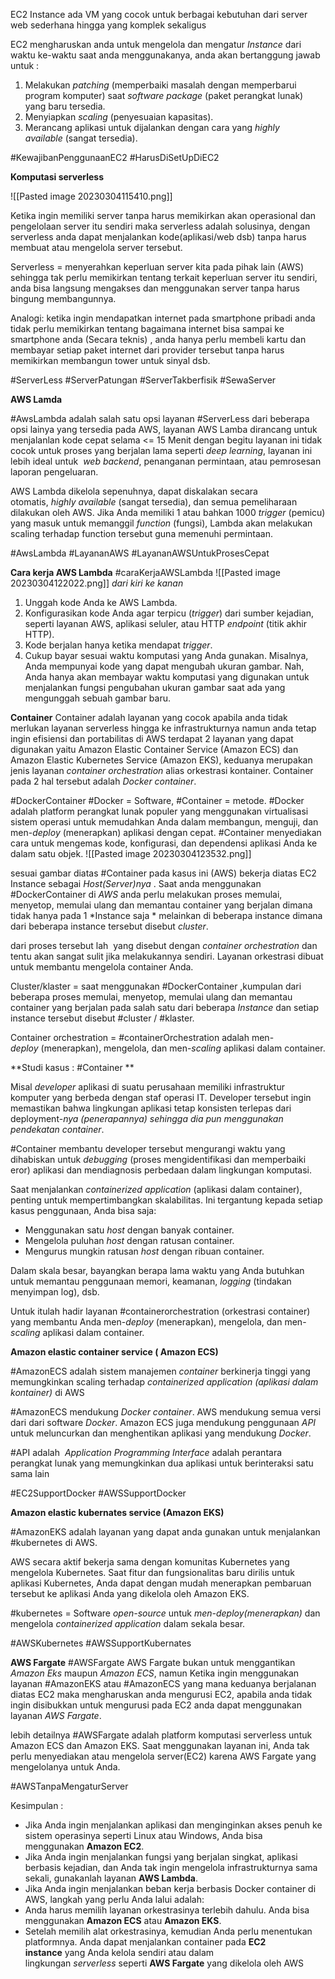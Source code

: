 EC2 Instance ada VM yang cocok untuk berbagai kebutuhan dari server web sederhana hingga yang komplek sekaligus

EC2 mengharuskan anda untuk mengelola dan mengatur *Instance* dari waktu ke-waktu saat anda menggunakanya, anda akan bertanggung jawab untuk :

1. Melakukan _patching_ (memperbaiki masalah dengan memperbarui program komputer) saat _software package_ (paket perangkat lunak) yang baru tersedia.
2. Menyiapkan _scaling_ (penyesuaian kapasitas).
3. Merancang aplikasi untuk dijalankan dengan cara yang _highly available_ (sangat tersedia).

#KewajibanPenggunaanEC2 #HarusDiSetUpDiEC2 

**Komputasi serverless**

![[Pasted image 20230304115410.png]]

Ketika ingin memiliki server tanpa harus memikirkan akan operasional dan pengelolaan server itu sendiri maka serverless adalah solusinya, dengan serverless anda dapat menjalankan kode(aplikasi/web dsb) tanpa harus membuat atau mengelola server tersebut.

Serverless = menyerahkan keperluan server kita pada pihak lain (AWS) sehingga tak perlu memikirkan tentang terkait keperluan server itu sendiri, anda bisa langsung mengakses dan menggunakan server tanpa harus bingung membangunnya.

Analogi: ketika ingin mendapatkan internet pada smartphone pribadi anda tidak perlu memikirkan tentang bagaimana internet bisa sampai ke smartphone anda (Secara teknis) , anda hanya perlu membeli kartu dan membayar setiap paket internet dari provider tersebut tanpa harus memikirkan membangun tower untuk sinyal dsb.

#ServerLess #ServerPatungan #ServerTakberfisik #SewaServer

**AWS Lamda**

#AwsLambda adalah salah satu opsi layanan #ServerLess dari beberapa opsi lainya yang tersedia pada AWS, layanan AWS Lamba dirancang untuk menjalanlan kode cepat selama <= 15 Menit dengan begitu layanan ini tidak cocok untuk proses yang berjalan lama seperti *deep learning*, layanan ini lebih ideal untuk  _web backend_, penanganan permintaan, atau pemrosesan laporan pengeluaran.

AWS Lambda dikelola sepenuhnya, dapat diskalakan secara otomatis, _highly available_ (sangat tersedia), dan semua pemeliharaan dilakukan oleh AWS. Jika Anda memiliki 1 atau bahkan 1000 _trigger_ (pemicu) yang masuk untuk memanggil _function_ (fungsi), Lambda akan melakukan scaling terhadap function tersebut guna memenuhi permintaan.

#AwsLambda #LayananAWS #LayananAWSUntukProsesCepat 

**Cara kerja AWS Lambda**
#caraKerjaAWSLambda
![[Pasted image 20230304122022.png]]
*dari kiri ke kanan* 
1.  Unggah kode Anda ke AWS Lambda.
2.  Konfigurasikan kode Anda agar terpicu (_trigger_) dari sumber kejadian, seperti layanan AWS, aplikasi seluler, atau HTTP _endpoint_ (titik akhir HTTP).
3.  Kode berjalan hanya ketika mendapat _trigger_.
4.  Cukup bayar sesuai waktu komputasi yang Anda gunakan. Misalnya, Anda mempunyai kode yang dapat mengubah ukuran gambar. Nah, Anda hanya akan membayar waktu komputasi yang digunakan untuk menjalankan fungsi pengubahan ukuran gambar saat ada yang mengunggah sebuah gambar baru.

**Container**
Container adalah layanan yang cocok apabila anda tidak merlukan layanan serverless hingga ke infrastrukturnya namun anda tetap ingin efisiensi dan portabilitas di AWS terdapat 2 layanan yang dapat digunakan yaitu Amazon Elastic Container Service (Amazon ECS) dan Amazon Elastic Kubernetes Service (Amazon EKS), keduanya merupakan jenis layanan *container orchestration* alias orkestrasi kontainer. Container pada 2 hal tersebut adalah *Docker container*.

#DockerContainer  #Docker = Software, #Container = metode.
#Docker adalah platform perangkat lunak populer yang menggunakan virtualisasi sistem operasi untuk memudahkan Anda dalam membangun, menguji, dan men-_deploy_ (menerapkan) aplikasi dengan cepat.
#Container menyediakan cara untuk mengemas kode, konfigurasi, dan dependensi aplikasi Anda ke dalam satu objek.
![[Pasted image 20230304123532.png]]

sesuai gambar diatas
#Container  pada kasus ini (AWS) bekerja diatas EC2 Instance sebagai *Host(Server)nya* . Saat anda menggunakan #DockerContainer di *AWS* anda perlu melakukan proses memulai, menyetop, memulai ulang dan memantau container yang berjalan dimana tidak hanya pada 1 *Instance saja * melainkan di beberapa instance dimana dari beberapa instance tersebut disebut *cluster*. 

dari proses tersebut lah  yang disebut dengan _container orchestration_ dan tentu akan sangat sulit jika melakukannya sendiri. Layanan orkestrasi dibuat untuk membantu mengelola container Anda.

Cluster/klaster = saat menggunakan #DockerContainer ,kumpulan dari beberapa proses memulai, menyetop, memulai ulang dan memantau container yang berjalan pada salah satu dari beberapa *Instance* dan setiap instance tersebut disebut #cluster  / #klaster.

Container orchestration  = #containerOrchestration adalah men-_deploy_ (menerapkan), mengelola, dan men-_scaling_ aplikasi dalam container.

**Studi kasus :  #Container **

Misal _developer_ aplikasi di suatu perusahaan memiliki infrastruktur komputer yang berbeda dengan staf operasi IT. Developer tersebut ingin memastikan bahwa lingkungan aplikasi tetap konsisten terlepas dari  deployment-_nya (penerapannya) sehingga dia pun menggunakan pendekatan container_.

#Container membantu developer tersebut mengurangi waktu yang dihabiskan untuk _debugging_ (proses mengidentifikasi dan memperbaiki eror) aplikasi dan mendiagnosis perbedaan dalam lingkungan komputasi.

Saat menjalankan _containerized application_ (aplikasi dalam container), penting untuk mempertimbangkan skalabilitas. Ini tergantung kepada setiap kasus penggunaan, Anda bisa saja:

-   Menggunakan satu _host_ dengan banyak container.
-   Mengelola puluhan _host_ dengan ratusan container.
-   Mengurus mungkin ratusan _host_ dengan ribuan container.

Dalam skala besar, bayangkan berapa lama waktu yang Anda butuhkan untuk memantau penggunaan memori, keamanan, _logging_ (tindakan menyimpan log), dsb.

Untuk itulah hadir layanan #containerorchestration (orkestrasi container) yang membantu Anda men-_deploy_ (menerapkan), mengelola, dan men-_scaling_ aplikasi dalam container.

**Amazon elastic container service ( Amazon ECS)**

#AmazonECS  adalah sistem manajemen *container* berkinerja tinggi yang memungkinkan scaling terhadap *containerized application (aplikasi dalam kontainer)* di AWS

#AmazonECS mendukung *Docker container*. AWS mendukung semua versi dari dari software *Docker*. Amazon ECS juga mendukung penggunaan *API* untuk meluncurkan dan menghentikan aplikasi yang mendukung  *Docker*. 

#API adalah  _Application Programming Interface_ adalah perantara perangkat lunak yang memungkinkan dua aplikasi untuk berinteraksi satu sama lain

#EC2SupportDocker #AWSSupportDocker

**Amazon elastic kubernates service (Amazon  EKS)**

#AmazonEKS adalah layanan yang dapat anda gunakan untuk menjalankan #kubernetes di AWS.

AWS secara aktif bekerja sama dengan komunitas Kubernetes yang mengelola Kubernetes. Saat fitur dan fungsionalitas baru dirilis untuk aplikasi Kubernetes, Anda dapat dengan mudah menerapkan pembaruan tersebut ke aplikasi Anda yang dikelola oleh Amazon EKS.

#kubernetes = Software *open-source* untuk *men-deploy(menerapkan)* dan mengelola *containerized application* dalam sekala besar.

#AWSKubernetes #AWSSupportKubernates 

**AWS Fargate**
#AWSFargate
AWS Fargate bukan untuk menggantikan *Amazon Eks* maupun *Amazon ECS*, namun
Ketika ingin menggunakan layanan #AmazonEKS atau #AmazonECS yang mana keduanya berjalanan diatas EC2 maka mengharuskan anda mengurusi EC2, apabila anda tidak ingin disibukkan untuk mengurusi pada EC2 anda dapat menggunakan layanan *AWS Fargate*.

lebih detailnya #AWSFargate adalah platform komputasi serverless untuk Amazon ECS dan Amazon EKS. Saat menggunakan layanan ini, Anda tak perlu menyediakan atau mengelola server(EC2) karena AWS Fargate yang mengelolanya untuk Anda.

#AWSTanpaMengaturServer  

Kesimpulan :
-   Jika Anda ingin menjalankan aplikasi dan menginginkan akses penuh ke sistem operasinya seperti Linux atau Windows, Anda bisa menggunakan **Amazon EC2**.
-  Jika Anda ingin menjalankan fungsi yang berjalan singkat, aplikasi berbasis kejadian, dan Anda tak ingin mengelola infrastrukturnya sama sekali, gunakanlah layanan **AWS Lambda**.
- Jika Anda ingin menjalankan beban kerja berbasis Docker container di AWS, langkah yang perlu Anda lalui adalah:
-  Anda harus memilih layanan orkestrasinya terlebih dahulu. Anda bisa menggunakan **Amazon ECS** atau **Amazon EKS**.
- Setelah memilih alat orkestrasinya, kemudian Anda perlu menentukan platformnya. Anda dapat menjalankan container pada **EC2 instance** yang Anda kelola sendiri atau dalam lingkungan _serverless_ seperti **AWS Fargate** yang dikelola oleh AWS

